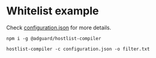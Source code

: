 # Whitelist example

Check [configuration.json](configuration.json) for more details.

```
npm i -g @adguard/hostlist-compiler

hostlist-compiler -c configuration.json -o filter.txt
```